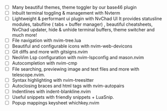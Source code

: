  - [ ] Many beautiful themes, theme toggler by our base46 plugin
 - [ ] Inbuilt terminal toggling & management with Nvterm
 - [ ] Lightweight & performant ui plugin with NvChad UI It provides statusline modules, tabufline ( tabs + buffer manager) , beautiful cheatsheets, NvChad updater, hide & unhide terminal buffers, theme switcher and much more!
 - [ ] File navigation with nvim-tree.lua
 - [ ] Beautiful and configurable icons with nvim-web-devicons
 - [ ] Git diffs and more with gitsigns.nvim
 - [ ] NeoVim Lsp configuration with nvim-lspconfig and mason.nvim
 - [ ] Autocompletion with nvim-cmp
 - [ ] File searching, previewing image and text files and more with telescope.nvim.
 - [ ] Syntax highlighting with nvim-treesitter
 - [ ] Autoclosing braces and html tags with nvim-autopairs
 - [ ] Indentlines with indent-blankline.nvim
 - [ ] Useful snippets with friendly snippets + LuaSnip.
 - [ ] Popup mappings keysheet whichkey.nvim
